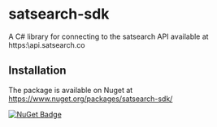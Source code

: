 # satsearch-sdk

A C# library for connecting to the satsearch API available at https:\\api.satsearch.co

## Installation

The package is available on Nuget at https://www.nuget.org/packages/satsearch-sdk/

[![NuGet Badge](https://buildstats.info/nuget/satsearch-sdk)](https://buildstats.info/nuget/satsearch-skdk)
